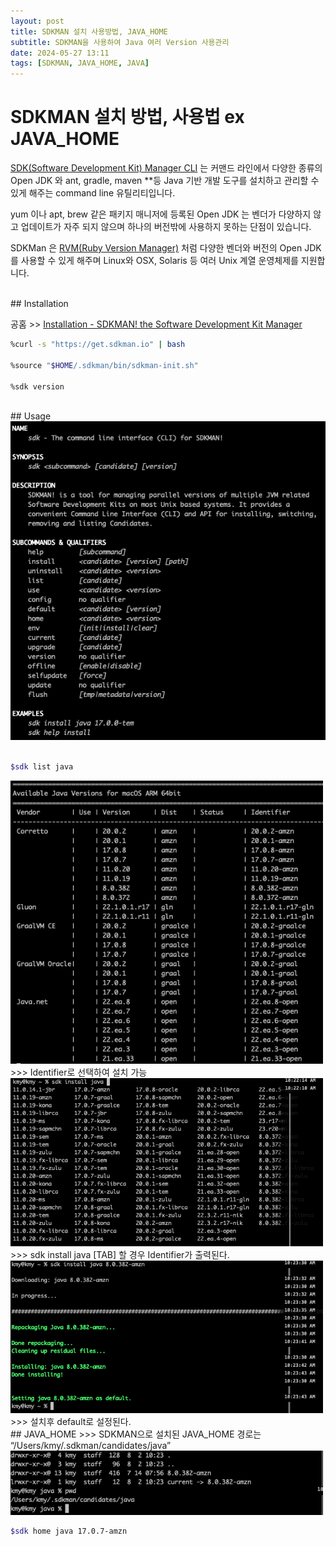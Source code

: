```yaml
---
layout: post
title: SDKMAN 설치 사용방법, JAVA_HOME
subtitle: SDKMAN을 사용하여 Java 여러 Version 사용관리
date: 2024-05-27 13:11
tags: [SDKMAN, JAVA_HOME, JAVA]
---
```


# SDKMAN 설치 방법, 사용법 ex JAVA_HOME
>
[SDK(Software Development Kit) Manager CLI](https://sdkman.io/) 는 커맨드 라인에서 다양한 종류의 Open JDK 와 ant, gradle, maven **등 Java 기반 개발 도구를 설치하고 관리할 수 있게 해주는 command line 유틸리티입니다.

yum 이나 apt, brew 같은 패키지 매니저에 등록된 Open JDK 는 벤더가 다양하지 않고 업데이트가 자주 되지 않으며 하나의 버전밖에 사용하지 못하는 단점이 있습니다.

SDKMan 은 [RVM(Ruby Version Manager)](https://lesstif.atlassian.net/wiki/spaces/SADM/pages/889266509) 처럼 다양한 벤더와 버전의 Open JDK 를 사용할 수 있게 해주며 Linux와 OSX, Solaris 등 여러 Unix 계열 운영체제를 지원합니다.

<br>
## Installation

공홈 >> [Installation - SDKMAN! the Software Development Kit Manager](https://sdkman.io/install)

```bash
%curl -s "https://get.sdkman.io" | bash

%source "$HOME/.sdkman/bin/sdkman-init.sh"

%sdk version
```

<br>
## Usage
<img src="../assets/img/sdkmanhelp.png"  width="800px"/>


```bash

$sdk list java

```

<img src="../assets/img/sdk-list.png"  width="500px"/>
>>> Identifier로 선택하여 설치 가능

<img src="../assets/img/sdk-list1.png"  width="500px"/>
>>> sdk install java [TAB] 할 경우 Identifier가 출력된다.

<img src="../assets/img/sdk-install.png"  width="500px"/>
>>> 설치후 default로 설정된다.

<br>
## JAVA_HOME
>>> SDKMAN으로 설치된 JAVA_HOME 경로는 “/Users/kmy/.sdkman/candidates/java”

<img src="../assets/img/sdk-javahome.png"  width="500px"/>

```bash
$sdk home java 17.0.7-amzn
```

<br>
